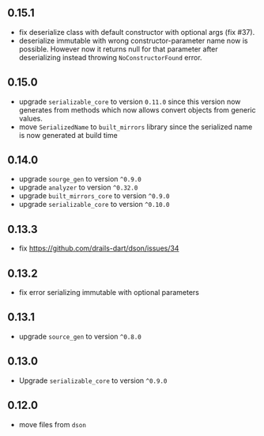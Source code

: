 ## 0.15.1

- fix deserialize class with default constructor with optional args (fix #37).
- deserialize immutable with wrong constructor-parameter name now is possible. However now it returns null for that parameter after deserializing instead throwing `NoConstructorFound` error.

## 0.15.0

- upgrade `serializable_core` to version `0.11.0` since
  this version now generates from methods which now allows
  convert objects from generic values.
- move `SerializedName` to `built_mirrors` library since
  the serialized name is now generated at build time

## 0.14.0

- upgrade `sourge_gen` to version `^0.9.0`
- upgrade `analyzer` to version `^0.32.0`
- upgrade `built_mirrors_core` to version `^0.9.0`
- upgrade `serializable_core` to version `^0.10.0`

## 0.13.3

- fix https://github.com/drails-dart/dson/issues/34

## 0.13.2

- fix error serializing immutable with optional parameters

## 0.13.1

- upgrade `source_gen` to version `^0.8.0`

## 0.13.0

- Upgrade `serializable_core` to version `^0.9.0`

## 0.12.0

- move files from `dson`